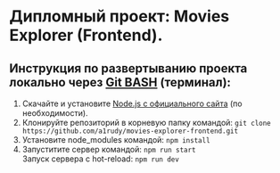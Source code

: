 #  Дипломный проект: Movies Explorer (Frontend).

## Инструкция по развертыванию проекта локально через [Git BASH](https://gitforwindows.org/) (терминал):
1. Скачайте и установите [Node.js с официального сайта](https://nodejs.org/en/download/) (по необходимости).
2. Клонируйте репозиторий в корневую папку командой: 
    `git clone https://github.com/a1rudy/movies-explorer-frontend.git`
3. Установите node_modules командой: 
    `npm install`
4. Запуститите сервер командой: 
    `npm run start`  
    Запуск сервера с hot-reload: 
    `npm run dev`
